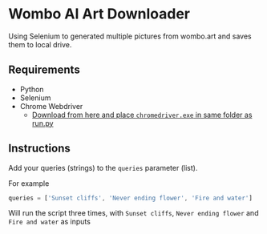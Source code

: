 # Wombo AI Art Downloader
Using Selenium to generated multiple pictures from wombo.art and saves them to local drive.

## Requirements
* Python
* Selenium
* Chrome Webdriver
    * [Download from here and place `chromedriver.exe` in same folder as run.py](https://chromedriver.chromium.org/downloads)

## Instructions
Add your queries (strings) to the `queries` parameter (list).

For example 
```javascript
queries = ['Sunset cliffs', 'Never ending flower', 'Fire and water']
```
Will run the script three times, with `Sunset cliffs`, `Never ending flower` and `Fire and water` as inputs